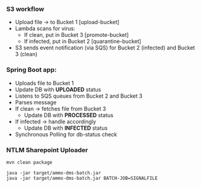 ### S3 workflow
- Upload file → to Bucket 1 [upload-bucket]
- Lambda scans for virus:
  - If clean, put in Bucket 3  [promote-bucket]
  - If infected, put in Bucket 2  [quarantine-bucket]
- S3 sends event notification (via SQS) for Bucket 2 (infected) and Bucket 3 (clean)

### Spring Boot app:

- Uploads file to Bucket 1 
- Update DB with **UPLOADED** status
- Listens to SQS queues from Bucket 2 and Bucket 3
- Parses message
- If clean → fetches file from Bucket 3
  - Update DB with **PROCESSED** status  
- If infected → handle accordingly
  - Update DB with **INFECTED** status
- Synchronous Polling for db-status check


### NTLM Sharepoint Uploader
```
mvn clean package
```
```
java -jar target/ammo-dms-batch.jar
java -jar target/ammo-dms-batch.jar BATCH-JOB=SIGNALFILE

```

